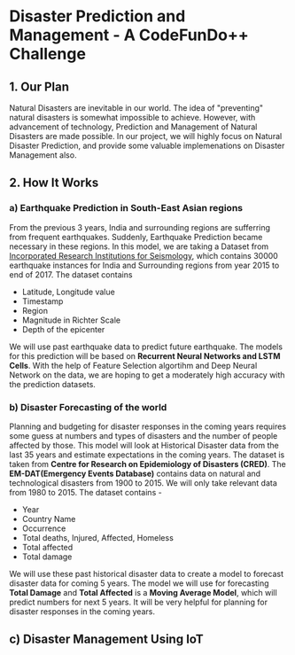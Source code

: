 # Disaster Prediction and Management - A CodeFunDo++ Challenge

## 1. Our Plan

Natural Disasters are inevitable in our world. The idea of "preventing" natural disasters is somewhat impossible to achieve. However, with advancement of technology, Prediction and Management of Natural Disasters are made possible. In our project, we will highly focus on Natural Disaster Prediction, and provide some valuable implemenations on Disaster Management also.

## 2. How It Works

### a) Earthquake Prediction in South-East Asian regions

From the previous 3 years, India and surrounding regions are sufferring from frequent earthquakes. Suddenly, Earthquake Prediction became necessary in these regions. In this model, we are taking a Dataset from [Incorporated Research Institutions for Seismology](http://ds.iris.edu/ds/), which contains 30000 earthquake instances for India and Surrounding regions from year 2015 to end of 2017. The dataset contains 
- Latitude, Longitude value
- Timestamp
- Region
- Magnitude in Richter Scale
- Depth of the epicenter

We will use past earthquake data to predict future earthquake. The models for this prediction will be based on **Recurrent Neural Networks and LSTM Cells**. With the help of Feature Selection algortihm and Deep Neural Network on the data, we are hoping to get a moderately high accuracy with the prediction datasets.

### b) Disaster Forecasting of the world

Planning and budgeting for disaster responses in the coming years requires some guess at numbers and types of disasters and the number of people affected by those. This model will look at Historical Disaster data from the last 35 years and estimate expectations in the coming years. The dataset is taken from **Centre for Research on Epidemiology of Disasters (CRED)**. The **EM-DAT(Emergency Events Database)** contains data on natural and technological disasters from 1900 to 2015. We will only take relevant data from 1980 to 2015. The dataset contains - 
- Year
- Country Name
- Occurrence
- Total deaths, Injured, Affected, Homeless
- Total affected
- Total damage

We will use these past historical disaster data to create a model to forecast disaster data for coming 5 years. The model we will use for forecasting **Total Damage** and **Total Affected** is a **Moving Average Model**, which will predict numbers for next 5 years. It will be very helpful for planning for disaster responses in the coming years. 

## c) Disaster Management Using IoT

